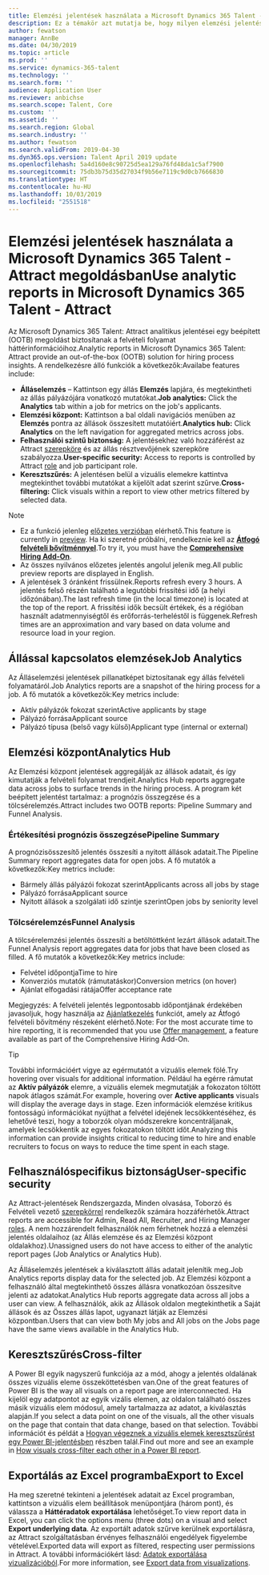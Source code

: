 ```yaml
---
title: Elemzési jelentések használata a Microsoft Dynamics 365 Talent - Attract megoldásban
description: Ez a témakör azt mutatja be, hogy milyen elemzési jelentések állnak rendelkezésre a toborzási folyamathoz a Microsoft Dynamics 365 Talent - Attract megoldásban
author: fewatson
manager: AnnBe
ms.date: 04/30/2019
ms.topic: article
ms.prod: ''
ms.service: dynamics-365-talent
ms.technology: ''
ms.search.form: ''
audience: Application User
ms.reviewer: anbichse
ms.search.scope: Talent, Core
ms.custom: ''
ms.assetid: ''
ms.search.region: Global
ms.search.industry: ''
ms.author: fewatson
ms.search.validFrom: 2019-04-30
ms.dyn365.ops.version: Talent April 2019 update
ms.openlocfilehash: 5a4d160e8c90725d5ea129a76fd48da1c5af7900
ms.sourcegitcommit: 75db3b75d35d27034f9b56e7119c9d0cb7666830
ms.translationtype: HT
ms.contentlocale: hu-HU
ms.lasthandoff: 10/03/2019
ms.locfileid: "2551518"
---
```

# <a name="use-analytic-reports-in-microsoft-dynamics-365-talent---attract"></a><span data-ttu-id="861ea-103">Elemzési jelentések használata a Microsoft Dynamics 365 Talent - Attract megoldásban</span><span class="sxs-lookup"><span data-stu-id="861ea-103">Use analytic reports in Microsoft Dynamics 365 Talent - Attract</span></span>

<span data-ttu-id="861ea-104">Az Microsoft Dynamics 365 Talent: Attract analitikus jelentései egy beépített (OOTB) megoldást biztosítanak a felvételi folyamat háttérinformációihoz.</span><span class="sxs-lookup"><span data-stu-id="861ea-104">Analytic reports in Microsoft Dynamics 365 Talent: Attract provide an out-of-the-box (OOTB) solution for hiring process insights.</span></span> <span data-ttu-id="861ea-105">A rendelkezésre álló funkciók a következők:</span><span class="sxs-lookup"><span data-stu-id="861ea-105">Availabe features include:</span></span>

- <span data-ttu-id="861ea-106">**Álláselemzés** – Kattintson egy állás **Elemzés** lapjára, és megtekintheti az állás pályázójára vonatkozó mutatókat.</span><span class="sxs-lookup"><span data-stu-id="861ea-106">**Job analytics:** Click the **Analytics** tab within a job for metrics on the job's applicants.</span></span>
- <span data-ttu-id="861ea-107">**Elemzési központ:** Kattintson a bal oldali navigációs menüben az **Elemzés** pontra az állások összesített mutatóiért.</span><span class="sxs-lookup"><span data-stu-id="861ea-107">**Analytics hub:** Click **Analytics** on the left navigation for aggregated metrics across jobs.</span></span>
- <span data-ttu-id="861ea-108">**Felhasználói szintű biztonság:** A jelentésekhez való hozzáférést az Attract [szerepköre](security-attract.md) és az állás résztvevőjének szerepköre szabályozza.</span><span class="sxs-lookup"><span data-stu-id="861ea-108">**User-specific security:** Access to reports is controlled by Attract [role](security-attract.md) and job participant role.</span></span>
- <span data-ttu-id="861ea-109">**Keresztszűrés:** A jelentésen belül a vizuális elemekre kattintva megtekinthet további mutatókat a kijelölt adat szerint szűrve.</span><span class="sxs-lookup"><span data-stu-id="861ea-109">**Cross-filtering:** Click visuals within a report to view other metrics filtered by selected data.</span></span>

>[!NOTE] 
>- <span data-ttu-id="861ea-110">Ez a funkció jelenleg [előzetes verzióban](access-preview-feature.md) elérhető.</span><span class="sxs-lookup"><span data-stu-id="861ea-110">This feature is currently in [preview](access-preview-feature.md).</span></span> <span data-ttu-id="861ea-111">Ha ki szeretné próbálni, rendelkeznie kell az [**Átfogó felvételi bővítménnyel**](attract-comprehensive-hiring.md).</span><span class="sxs-lookup"><span data-stu-id="861ea-111">To try it, you must have the [**Comprehensive Hiring Add-On**](attract-comprehensive-hiring.md).</span></span>
>- <span data-ttu-id="861ea-112">Az összes nyilvános előzetes jelentés angolul jelenik meg.</span><span class="sxs-lookup"><span data-stu-id="861ea-112">All public preview reports are displayed in English.</span></span>
>- <span data-ttu-id="861ea-113">A jelentések 3 óránként frissülnek.</span><span class="sxs-lookup"><span data-stu-id="861ea-113">Reports refresh every 3 hours.</span></span> <span data-ttu-id="861ea-114">A jelentés felső részén található a legutóbbi frissítési idő (a helyi időzónában).</span><span class="sxs-lookup"><span data-stu-id="861ea-114">The last refresh time (in the local timezone) is located at the top of the report.</span></span> <span data-ttu-id="861ea-115">A frissítési idők becsült értékek, és a régióban használt adatmennyiségtől és erőforrás-terheléstől is függenek.</span><span class="sxs-lookup"><span data-stu-id="861ea-115">Refresh times are an approximation and vary based on data volume and resource load in your region.</span></span>

## <a name="job-analytics"></a><span data-ttu-id="861ea-116">Állással kapcsolatos elemzések</span><span class="sxs-lookup"><span data-stu-id="861ea-116">Job Analytics</span></span>

<span data-ttu-id="861ea-117">Az Álláselemzési jelentések pillanatképet biztosítanak egy állás felvételi folyamatáról.</span><span class="sxs-lookup"><span data-stu-id="861ea-117">Job Analytics reports are a snapshot of the hiring process for a job.</span></span>  <span data-ttu-id="861ea-118">A fő mutatók a következők:</span><span class="sxs-lookup"><span data-stu-id="861ea-118">Key metrics include:</span></span>

- <span data-ttu-id="861ea-119">Aktív pályázók fokozat szerint</span><span class="sxs-lookup"><span data-stu-id="861ea-119">Active applicants by stage</span></span>
- <span data-ttu-id="861ea-120">Pályázó forrása</span><span class="sxs-lookup"><span data-stu-id="861ea-120">Applicant source</span></span>
- <span data-ttu-id="861ea-121">Pályázó típusa (belső vagy külső)</span><span class="sxs-lookup"><span data-stu-id="861ea-121">Applicant type (internal or external)</span></span>

## <a name="analytics-hub"></a><span data-ttu-id="861ea-122">Elemzési központ</span><span class="sxs-lookup"><span data-stu-id="861ea-122">Analytics Hub</span></span>

<span data-ttu-id="861ea-123">Az Elemzési központ jelentések aggregálják az állások adatait, és így kimutatják a felvételi folyamat trendjeit.</span><span class="sxs-lookup"><span data-stu-id="861ea-123">Analytics Hub reports aggregate data across jobs to surface trends in the hiring process.</span></span> <span data-ttu-id="861ea-124">A program két beépített jelentést tartalmaz: a prognózis összegzése és a tölcsérelemzés.</span><span class="sxs-lookup"><span data-stu-id="861ea-124">Attract includes two OOTB reports: Pipeline Summary and Funnel Analysis.</span></span>

### <a name="pipeline-summary"></a><span data-ttu-id="861ea-125">Értékesítési prognózis összegzése</span><span class="sxs-lookup"><span data-stu-id="861ea-125">Pipeline Summary</span></span>

<span data-ttu-id="861ea-126">A prognózisösszesítő jelentés összesíti a nyitott állások adatait.</span><span class="sxs-lookup"><span data-stu-id="861ea-126">The Pipeline Summary report aggregates data for open jobs.</span></span> <span data-ttu-id="861ea-127">A fő mutatók a következők:</span><span class="sxs-lookup"><span data-stu-id="861ea-127">Key metrics include:</span></span>

- <span data-ttu-id="861ea-128">Bármely állás pályázói fokozat szerint</span><span class="sxs-lookup"><span data-stu-id="861ea-128">Applicants across all jobs by stage</span></span>
- <span data-ttu-id="861ea-129">Pályázó forrása</span><span class="sxs-lookup"><span data-stu-id="861ea-129">Applicant source</span></span>
- <span data-ttu-id="861ea-130">Nyitott állások a szolgálati idő szintje szerint</span><span class="sxs-lookup"><span data-stu-id="861ea-130">Open jobs by seniority level</span></span>

### <a name="funnel-analysis"></a><span data-ttu-id="861ea-131">Tölcsérelemzés</span><span class="sxs-lookup"><span data-stu-id="861ea-131">Funnel Analysis</span></span>

<span data-ttu-id="861ea-132">A tölcsérelemzési jelentés összesíti a betöltöttként lezárt állások adatait.</span><span class="sxs-lookup"><span data-stu-id="861ea-132">The Funnel Analysis report aggregates data for jobs that have been closed as filled.</span></span> <span data-ttu-id="861ea-133">A fő mutatók a következők:</span><span class="sxs-lookup"><span data-stu-id="861ea-133">Key metrics include:</span></span>

- <span data-ttu-id="861ea-134">Felvétel időpontja</span><span class="sxs-lookup"><span data-stu-id="861ea-134">Time to hire</span></span>
- <span data-ttu-id="861ea-135">Konverziós mutatók (rámutatáskor)</span><span class="sxs-lookup"><span data-stu-id="861ea-135">Conversion metrics (on hover)</span></span>
- <span data-ttu-id="861ea-136">Ajánlat elfogadási rátája</span><span class="sxs-lookup"><span data-stu-id="861ea-136">Offer acceptance rate</span></span>

<span data-ttu-id="861ea-137">Megjegyzés: A felvételi jelentés legpontosabb időpontjának érdekében javasoljuk, hogy használja az [Ajánlatkezelés](offer-setup.md) funkciót, amely az Átfogó felvételi bővítmény részeként elérhető.</span><span class="sxs-lookup"><span data-stu-id="861ea-137">Note: For the most accurate time to hire reporting, it is recommended that you use [Offer management](offer-setup.md), a feature available as part of the Comprehensive Hiring Add-On.</span></span>

>[!TIP] 
><span data-ttu-id="861ea-138">További információért vigye az egérmutatót a vizuális elemek fölé.</span><span class="sxs-lookup"><span data-stu-id="861ea-138">Try hovering over visuals for additional information.</span></span> <span data-ttu-id="861ea-139">Például ha egérre rámutat az **Aktív pályázók** elemre, a vizuális elemek megmutatják a fokozaton töltött napok átlagos számát.</span><span class="sxs-lookup"><span data-stu-id="861ea-139">For example, hovering over **Active applicants** visuals will display the average days in stage.</span></span> <span data-ttu-id="861ea-140">Ezen információk elemzése kritikus fontosságú információkat nyújthat a felvétel idejének lecsökkentéséhez, és lehetővé teszi, hogy a toborzók olyan módszerekre koncentráljanak, amelyek lecsökkentik az egyes fokozatokon töltött időt.</span><span class="sxs-lookup"><span data-stu-id="861ea-140">Analyzing this information can provide insights critical to reducing time to hire and enable recruiters to focus on ways to reduce the time spent in each stage.</span></span>

## <a name="user-specific-security"></a><span data-ttu-id="861ea-141">Felhasználóspecifikus biztonság</span><span class="sxs-lookup"><span data-stu-id="861ea-141">User-specific security</span></span>

<span data-ttu-id="861ea-142">Az Attract-jelentések Rendszergazda, Minden olvasása, Toborzó és Felvételi vezető [szerepkörrel](security-attract.md) rendelkezők számára hozzáférhetők.</span><span class="sxs-lookup"><span data-stu-id="861ea-142">Attract reports are accessible for Admin, Read All, Recruiter, and Hiring Manager [roles](security-attract.md).</span></span> <span data-ttu-id="861ea-143">A nem hozzárendelt felhasználók nem férhetnek hozzá a elemzési jelentés oldalaihoz (az Állás elemzése és az Elemzési központ oldalakhoz).</span><span class="sxs-lookup"><span data-stu-id="861ea-143">Unassigned users do not have access to either of the analytic report pages (Job Analytics or Analytics Hub).</span></span>

<span data-ttu-id="861ea-144">Az Álláselemzés jelentések a kiválasztott állás adatait jelenítik meg.</span><span class="sxs-lookup"><span data-stu-id="861ea-144">Job Analytics reports display data for the selected job.</span></span> <span data-ttu-id="861ea-145">Az Elemzési központ a felhasználó által megtekinthető összes állásra vonatkozóan összesítve jelenti az adatokat.</span><span class="sxs-lookup"><span data-stu-id="861ea-145">Analytics Hub reports aggregate data across all jobs a user can view.</span></span> <span data-ttu-id="861ea-146">A felhasználók, akik az Állások oldalon megtekinthetik a Saját állások és az Összes állás lapot, ugyanazt látják az Elemzési központban.</span><span class="sxs-lookup"><span data-stu-id="861ea-146">Users that can view both My jobs and All jobs on the Jobs page have the same views available in the Analytics Hub.</span></span>

## <a name="cross-filter"></a><span data-ttu-id="861ea-147">Keresztszűrés</span><span class="sxs-lookup"><span data-stu-id="861ea-147">Cross-filter</span></span>

<span data-ttu-id="861ea-148">A Power BI egyik nagyszerű funkciója az a mód, ahogy a jelentés oldalának összes vizuális eleme összeköttetésben van.</span><span class="sxs-lookup"><span data-stu-id="861ea-148">One of the great features of Power BI is the way all visuals on a report page are interconnected.</span></span> <span data-ttu-id="861ea-149">Ha kijelöl egy adatpontot az egyik vizális elemen, az oldalon található összes másik vizuális elem módosul, amely tartalmazza az adatot, a kiválasztás alapján.</span><span class="sxs-lookup"><span data-stu-id="861ea-149">If you select a data point on one of the visuals, all the other visuals on the page that contain that data change, based on that selection.</span></span> <span data-ttu-id="861ea-150">További információt és példát a [Hogyan végeznek a vizuális elemek keresztszűrést egy Power BI-jelentésben](https://docs.microsoft.com/power-bi/consumer/end-user-interactions) részben talál.</span><span class="sxs-lookup"><span data-stu-id="861ea-150">Find out more and see an example in [How visuals cross-filter each other in a Power BI report](https://docs.microsoft.com/power-bi/consumer/end-user-interactions).</span></span>

## <a name="export-to-excel"></a><span data-ttu-id="861ea-151">Exportálás az Excel programba</span><span class="sxs-lookup"><span data-stu-id="861ea-151">Export to Excel</span></span>

<span data-ttu-id="861ea-152">Ha meg szeretné tekinteni a jelentések adatait az Excel programban, kattintson a vizuális elem beállítások menüpontjára (három pont), és válassza a **Háttéradatok exportálása** lehetőséget.</span><span class="sxs-lookup"><span data-stu-id="861ea-152">To view report data in Excel, you can click the options menu (three dots) on a visual and select **Export underlying data**.</span></span> <span data-ttu-id="861ea-153">Az exportált adatok szűrve kerülnek exportálásra, az Attract szolgáltatásban érvényes felhasználói engedélyek figyelembe vételével.</span><span class="sxs-lookup"><span data-stu-id="861ea-153">Exported data will export as filtered, respecting user permissions in Attract.</span></span> <span data-ttu-id="861ea-154">A további információkért lásd: [Adatok exportálása vizualizációból](https://docs.microsoft.com/power-bi/visuals/power-bi-visualization-export-data).</span><span class="sxs-lookup"><span data-stu-id="861ea-154">For more information, see [Export data from visualizations](https://docs.microsoft.com/power-bi/visuals/power-bi-visualization-export-data).</span></span>
